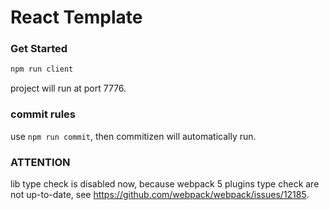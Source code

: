 # React Template

### Get Started

```bash
npm run client
```

project will run at port 7776.

### commit rules

use `npm run commit`, then commitizen will automatically run.

### ATTENTION

lib type check is disabled now, because webpack 5 plugins type check are not up-to-date, see https://github.com/webpack/webpack/issues/12185.